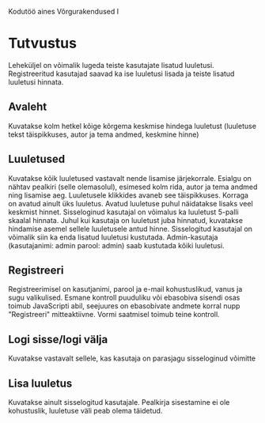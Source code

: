 Kodutöö aines Võrgurakendused I
# Tutvustus
Leheküljel on võimalik lugeda teiste kasutajate lisatud luuletusi. Registreeritud kasutajad saavad ka ise luuletusi lisada ja teiste lisatud luuletusi hinnata.
## Avaleht
Kuvatakse kolm hetkel kõige kõrgema keskmise hindega luuletust (luuletuse tekst täispikkuses, autor ja tema andmed, keskmine hinne)
## Luuletused
Kuvatakse kõik luuletused vastavalt nende lisamise järjekorrale. Esialgu on nähtav pealkiri (selle olemasolul), esimesed kolm rida, autor ja tema andmed ning lisamise aeg. Luuletusele klikkides avaneb see täispikkuses. Korraga on avatud ainult üks luuletus. Avatud luuletuse puhul näidatakse lisaks veel keskmist hinnet. 
Sisseloginud kasutajal on võimalus ka luuletust 5-palli skaalal hinnata. Juhul kui kasutaja on luuletust juba hinnatud, kuvatakse hindamise asemel sellele luuletusele antud hinne. 
Sisselogitud kasutajal on võimalik siin ka enda lisatud luuletusi kustutada. Admin-kasutaja (kasutajanimi: admin parool: admin) saab kustutada kõiki luuletusi.
## Registreeri
Registreerimisel on kasutjanimi, parool ja e-mail kohustuslikud, vanus ja sugu valikulised. Esmane kontroll puuduliku või ebasobiva sisendi osas toimub JavaScripti abil, seejuures on ebasobivate andmete korral nupp "Registreeri" mitteaktiivne. Vormi saatmisel toimub teine kontroll. 
## Logi sisse/logi välja
Kuvatakse vastavalt sellele, kas kasutaja on parasjagu sisseloginud võimitte
## Lisa luuletus
Kuvatakse ainult sisselogitud kasutajale. Pealkirja sisestamine ei ole kohustuslik, luuletuse väli peab olema täidetud.
